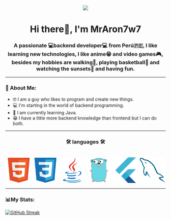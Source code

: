 <div id="header" align="center"}>
  <img src="https://github.com/MrAron7w7/banner/blob/main/sinraya.png" width="600"/>
  <h1 align="center">Hi there👋, I'm MrAron7w7</h1>
  <h3 align="center">A passionate 💻backend developer💻 from Perú🇵🇪, I like learning new technologies, I like anime😁 and video games🎮, besides my hobbies are walking🚶, playing basketball🏀 and watching the sunsets🌄 and having fun.</h3>

</div>
<hr>

### 🤵 About Me:
- 🤓 I am a guy who likes to program and create new things.
- 💻 I'm starting in the world of backend programming.
- 📝 I am currently learning Java.
- 😁 I have a little more backend knowledge than frontend but I can do both.

<hr>
<div align="center">
  <h3><b>🛠️ languages 🛠️</b></h3><br>
  <div>
    <img src="https://github.com/devicons/devicon/blob/master/icons/html5/html5-original.svg" title="HTML5" alt="HTML" width="80" height="80"/&nbsp>
    <img src="https://github.com/devicons/devicon/blob/master/icons/css3/css3-original.svg" title="CSS3" alt="CSS" width="80" height="80"/&nbsp>
    <img src="https://github.com/devicons/devicon/blob/master/icons/java/java-original.svg" title="JAVA" alt="JAVA" width="80" height="80"/&nbsp>
    <img src="https://github.com/devicons/devicon/blob/master/icons/go/go-original.svg" title="GO" alt="GO" width="80" height="80"/&nbsp>
    <img src="https://github.com/devicons/devicon/blob/master/icons/flutter/flutter-original.svg" title="FLUTTER" alt="FLUTTER" width="80" height="80"/&nbsp>
    <img src="https://github.com/devicons/devicon/blob/master/icons/mysql/mysql-plain.svg" title="MYSQL" alt="MYSQL" width="80" height="80"/&nbsp>
  </div>
</div>

<hr>

### 📊My Stats:

[![GitHub Streak](http://github-readme-streak-stats.herokuapp.com?user=MrAron7w7&theme=gruvbox-duo&hide_border=true&locale=es&date_format=j%20M%5B%20Y%5D&mode=weekly&card_width=750)](https://git.io/streak-stats)



